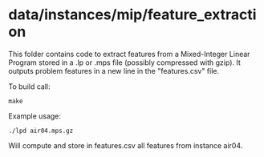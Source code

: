 # data/instances/mip/feature\_extraction

This folder contains code to extract features from a Mixed-Integer Linear
Program stored in a .lp or .mps file (possibly compressed with gzip). It
outputs problem features in a new line in the "features.csv" file.

To build call:

``` 
make
```

Example usage:

```
./lpd air04.mps.gz
```

Will compute and store in features.csv all features from instance air04.

